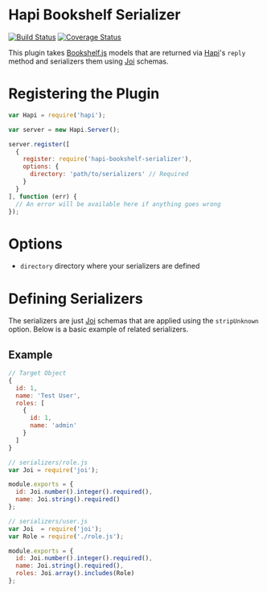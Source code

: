 # Hapi Bookshelf Serializer
[![Build Status](https://travis-ci.org/lob/hapi-bookshelf-serializer.svg)](https://travis-ci.org/lob/hapi-bookshelf-serializer)
[![Coverage Status](https://coveralls.io/repos/lob/hapi-bookshelf-serializer/badge.svg?branch=master)](https://coveralls.io/r/lob/hapi-bookshelf-serializer?branch=master)

This plugin takes [Bookshelf.js](http://bookshelfjs.org/) models that are returned via [Hapi](http://hapijs.com/)'s ```reply``` method and serializers them using [Joi](https://github.com/hapijs/joi) schemas.

# Registering the Plugin
```javascript
var Hapi = require('hapi');

var server = new Hapi.Server();

server.register([
  {
    register: require('hapi-bookshelf-serializer'),
    options: {
      directory: 'path/to/serializers' // Required
    }
  }
], function (err) {
  // An error will be available here if anything goes wrong
});
```

# Options
- ```directory``` directory where your serializers are defined

# Defining Serializers
The serializers are just [Joi](https://github.com/hapijs/joi) schemas that are applied using the ```stripUnknown``` option. Below is a basic example of related serializers.

## Example
```javascript
// Target Object
{
  id: 1,
  name: 'Test User',
  roles: [
    {
      id: 1,
      name: 'admin'
    }
  ]
}

// serializers/role.js
var Joi = require('joi');

module.exports = {
  id: Joi.number().integer().required(),
  name: Joi.string().required()
};

// serializers/user.js
var Joi  = require('joi');
var Role = require('./role.js'); 

module.exports = {
  id: Joi.number().integer().required(),
  name: Joi.string().required(),
  roles: Joi.array().includes(Role)
};
```
